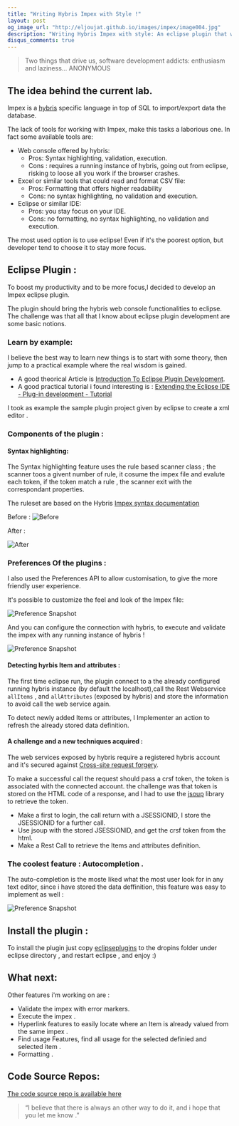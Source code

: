 ```yaml
---
title: "Writing Hybris Impex with Style !"
layout: post
og_image_url: "http://eljoujat.github.io/images/impex/image004.jpg"
description: "Writing Hybris Impex with style: An eclipse plugin that will change the way you work with Impex."
disqus_comments: true
---
```



> Two things that drive us, software development addicts: enthusiasm and laziness...
ANONYMOUS


## The idea behind the current lab. 


Impex is a [hybris](http://hybris.com) specific language in top of SQL to import/export data the database.

The lack of tools for working with Impex, make this tasks a laborious one. In fact some available tools are:

- Web console offered by hybris:
	- Pros: Syntax highlighting, validation, execution.
	- Cons : requires a running instance of hybris, going out from eclipse, risking to loose all you work if the browser crashes.
- Excel or similar tools that could read and format CSV file:
	- Pros: Formatting that offers higher readability 
	- Cons: no syntax highlighting, no validation and execution.
- Eclipse or similar IDE:
	- Pros: you stay focus on your IDE.
	- Cons: no formatting, no syntax highlighting, no validation and execution.


The most used option is to use eclipse! Even if it's the poorest option, but developer tend to choose it to stay more focus.

## Eclipse Plugin : 

To boost my productivity and to be more focus,I decided to develop an Impex eclipse plugin.

The plugin should bring the hybris web console functionalities to eclipse.
The challenge was that all that I know about eclipse plugin development are some basic notions.

### Learn by example: 
 
I believe the best way to learn new things is to start with some theory, then jump to a practical example where the real wisdom is gained. 

- A good theorical Article is [Introduction To Eclipse Plugin Development](http://www.eclipsepluginsite.com/). 
- A good practical tutorial i found interesting is :  [Extending the Eclipse IDE - Plug-in development - Tutorial](http://www.vogella.com/tutorials/EclipsePlugIn/article.html)

I took as example the sample plugin project given by eclipse to create a xml editor .

### Components of the plugin :

#### Syntax highlighting: 

The Syntax highlighting feature uses the rule based scanner class ;  the scanner toos a givent number of rule, it cosume the impex file and evalute each token, if the token match a rule , the scanner exit with the correspondant properties. 

The ruleset are based on the Hybris [Impex syntax documentation](https://wiki.hybris.com/display/release5/ImpEx+Syntax)


Before : 
![Before](/images/impex/avant.png)


After : 

![After](/images/impex/after.png)


### Preferences Of the plugins : 

I also used the Preferences API to allow customisation, to give the more friendly user experience. 

It's possible to customize the feel and look of the Impex file:

![Preference Snapshot](/images/impex/perferences_1.png) 

And you can configure the connection with hybris, to execute and validate the impex with any running instance of hybris !

![Preference Snapshot](/images/impex/perferences_2.png) 



#### Detecting hyrbis Item and attributes : 

The first time eclipse run, the plugin connect to a the already configured running hybris instance (by default the localhost),call the Rest Webservice `allItems` , and `allAttributes` (exposed by hybris) and store the information to avoid call the web service again. 

To detect newly added Items or attributes, I Implementer an action to refresh the already stored data definition. 

#### A challenge and a new techniques acquired :  

The web services exposed by hybris require a registered hybris account and it's secured against [Cross-site request forgery](http://en.wikipedia.org/wiki/Cross-site_request_forgery).

To make a successful call the request should pass a crsf token, the token is associated with the connected account. the challenge was that token is stored on the HTML code of a response, and I had to use the [jsoup](http://jsoup.org/) library to retrieve the token. 

- Make a first to login, the call return with a JSESSIONID, I store the JSESSIONID for a further call. 
- Use jsoup with the stored JSESSIONID, and get the crsf token from the html.
- Make a Rest Call to retrieve the Items and attributes definition.

### The coolest feature : Autocompletion .
The auto-completion is the moste liked what the most user look for in any text editor, since i have stored the data deffinition, this feature was easy to implement as well : 

![Preference Snapshot](/images/impex/autosuggest.png) 


## Install the plugin : 

To install the plugin just copy [eclipseplugins](/labs/org.ucf.eclipseplugins.impexeditor_1.5.4.201505091329.jar) to the dropins folder under eclipse directory , and restart eclipse , and enjoy :) 



## What next: 

Other features i'm working on are : 

- Validate the impex with error markers.
- Execute the impex .
- Hyperlink features to easily locate where an Item is already valued from the same impex .
- Find usage Features, find all usage for the selected definied and selected item . 
- Formatting .

## Code Source Repos: 

[The code source repo is available here ](https://github.com/eljoujat/eclipseimpexeditor)




> “I believe that there is always an other way to do it, and i hope that you let me know .”